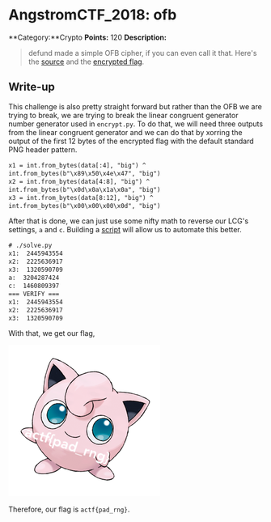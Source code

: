 # AngstromCTF_2018: ofb

**Category:**Crypto
**Points:** 120
**Description:**

>defund made a simple OFB cipher, if you can even call it that. Here's the [source](encrypt.py) and the [encrypted flag](flag.png.enc).

## Write-up
This challenge is also pretty straight forward but rather than the OFB we are trying to break, we are trying to break the linear congruent generator number generator used in `encrypt.py`. To do that, we will need three outputs from the linear congruent generator and we can do that by xorring the output of the first 12 bytes of the encrypted flag with the default standard PNG header pattern.

    x1 = int.from_bytes(data[:4], "big") ^ int.from_bytes(b"\x89\x50\x4e\x47", "big")
    x2 = int.from_bytes(data[4:8], "big") ^ int.from_bytes(b"\x0d\x0a\x1a\x0a", "big")
    x3 = int.from_bytes(data[8:12], "big") ^ int.from_bytes(b"\x00\x00\x00\x0d", "big")

After that is done, we can just use some nifty math to reverse our LCG's settings, `a` and `c`. Building a [script](solve.py) will allow us to automate this better.

    # ./solve.py 
    x1:  2445943554
    x2:  2225636917
    x3:  1320590709
    a:  3204287424
    c:  1460809397
    === VERIFY ===
    x1:  2445943554
    x2:  2225636917
    x3:  1320590709

With that, we get our flag,

![flag](flag.png)

Therefore, our flag is `actf{pad_rng}`.
